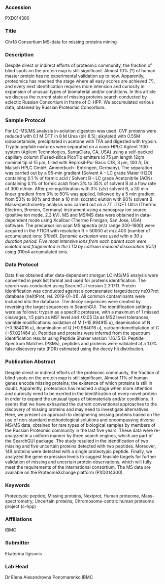 ### Accession
PXD014300

### Title
Chr18 Consortium MS-data for missing proteins mining

### Description
Despite direct or indirect efforts of proteomic community, the fraction of blind spots on the protein map is still significant. Almost 10% (?) of human master protein has no experimental validation up to now. Apparently, proteomics has reached the stage where all easy scores are achieved (?), and every next identification requires more intension and curiosity in expansion of unusual types of biomaterial and/or conditions. In this article we discuss the current state of missing proteins search conducted by eclectic Russian Consortium in frame of C-HPP. We accumulated various data, obtained by Russian Proteomic Consortium.

### Sample Protocol
For LC-MS/MS analysis in-solution digestion was used. CVF proteins were reduced with 0.1 М DTT in 8 M Urea (pH 8.5); alkylated with 0.55M iodoacetamide, precipitated in acetone with TFA and digested with trypsin. Tryptic peptide mixtures were separated on a nano-HPLC Agilent 1100 system (Agilent Technologies, SantaClara, CA, USA) using a self-packed capillary column (Fused-silica PicoTip emitters id 75 μm length 12cm nominal tip id 15 μm, filled with Reprosil-Pur Basic C18, 3 μm, 100 Ǻ; Dr. Maisch HPLC GmbH, Ammerbuch- Entringen, Germany). The separation was carried out by a 95-min gradient (Solvent A – LC grade Water (H2O) containing 0.1 % of formic acid / Solvent B – LC grade Acetonitrile (ACN) containing 0.1% of formic acid) from 3% to 35% of solvent B at a flow rate of 300 nl/min. After pre-equilibration with 3% (v/v) solvent B, a 30 min linear gradient from 3% to 50% was applied, followed by a 5 min gradient from 50% to 90% and then a 10 min isocratic elution with 90% solvent B. Mass-spectrometry analysis was carried out on a 7T LTQFT Ultra (Thermo Electron, Bremen, Germany) instrument using a nanospray ion source (positive ion mode, 2.3 kV). MS and MS/MS data were obtained in data-dependent mode using Xcalibur (Thermo Finnigan, San Jose, USA) software. The precursor ion scan MS spectra (m/z range 300–1600) were acquired in the FTICR with resolution R = 50000 at m/z 400 (number of accumulated ions: 5*10e6). Dynamic exclusion was used with a 30 s duration period. Five most intensive ions from each parent scan were isolated and fragmented in the LTQ by collision induced dissociation (CID) using 3*10e4 accumulated ions.

### Data Protocol
Data files obtained after data-dependent shotgun LC-MS/MS analysis were converted in peak list format and used for proteins identification.  The search was conducted using SearchGUI version 2.3.1711. Protein identification was conducted against a concatenated target/decoy neXtProt database (neXtProt, rel. 2019-01-01). All common contaminants were included into the database. The decoy sequences were created by reversing the target sequences in SearchGUI. The identification settings were as follows: trypsin as a specific protease, with a maximum of 1 missed cleavages, ±5 ppm as MS1 level and ±0.05 Da as MS2 level tolerances; variable modifications: oxidation of M (+15.994915 u), deamination of N (+0.984016 u), deamination of Q (+0.984016 u), carbamidomethylation of C (+57.021464 u). Peptides and proteins were inferred from the spectrum identification results using Peptide Shaker version 1.16.15 13. Peptide Spectrum Matches (PSMs), peptides and proteins were validated at a 1.0% false discovery rate (FDR) estimated using the decoy hit distribution.

### Publication Abstract
Despite direct or indirect efforts of the proteomic community, the fraction of blind spots on the protein map is still significant. Almost 11% of human genes encode missing proteins; the existence of which proteins is still in doubt. Apparently, proteomics has reached a stage when more attention and curiosity need to be exerted in the identification of every novel protein in order to expand the unusual types of biomaterials and/or conditions. It seems that we have exhausted the current conventional approaches to the discovery of missing proteins and may need to investigate alternatives. Here, we present an approach to deciphering missing proteins based on the use of non-standard methodological solutions and encompassing diverse MS/MS data, obtained for rare types of biological samples by members of the Russian Proteomic community in the last five years. These data were re-analyzed in a uniform manner by three search engines, which are part of the SearchGUI package. The study resulted in the identification of two missing and five uncertain proteins detected with two peptides. Moreover, 149 proteins were detected with a single proteotypic peptide. Finally, we analyzed the gene expression levels to suggest feasible targets for further validation of missing and uncertain protein observations, which will fully meet the requirements of the international consortium. The MS data are available on the ProteomeXchange platform (PXD014300).

### Keywords
Proteotypic peptide, Missing proteins, Nextprot, Human proteome, Mass-spectrometry, Uncertain proteins, Chromosome-centric human proteome project (с-hpp)

### Affiliations
IBMC

### Submitter
Ekaterina Ilgisonis

### Lab Head
Dr Elena Alexandrovna Ponomarenko
IBMC


